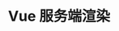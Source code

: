 ---
layout: post
title: Vue 服务端渲染
categories: [Vue]
description: 
keywords: Vue 服务端渲染.md
mermaid: false
sequence: false
flow: false
mathjax: false
mindmap: false
mindmap2: false
---